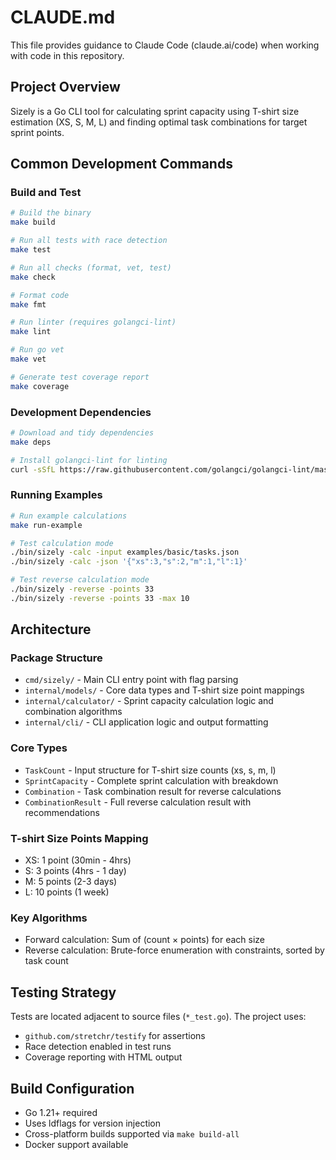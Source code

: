 # CLAUDE.md

This file provides guidance to Claude Code (claude.ai/code) when working with code in this repository.

## Project Overview

Sizely is a Go CLI tool for calculating sprint capacity using T-shirt size estimation (XS, S, M, L) and finding optimal task combinations for target sprint points.

## Common Development Commands

### Build and Test

```bash
# Build the binary
make build

# Run all tests with race detection
make test

# Run all checks (format, vet, test)
make check

# Format code
make fmt

# Run linter (requires golangci-lint)
make lint

# Run go vet
make vet

# Generate test coverage report
make coverage
```

### Development Dependencies

```bash
# Download and tidy dependencies
make deps

# Install golangci-lint for linting
curl -sSfL https://raw.githubusercontent.com/golangci/golangci-lint/master/install.sh | sh -s -- -b $(go env GOPATH)/bin v1.54.2
```

### Running Examples

```bash
# Run example calculations
make run-example

# Test calculation mode
./bin/sizely -calc -input examples/basic/tasks.json
./bin/sizely -calc -json '{"xs":3,"s":2,"m":1,"l":1}'

# Test reverse calculation mode
./bin/sizely -reverse -points 33
./bin/sizely -reverse -points 33 -max 10
```

## Architecture

### Package Structure

- `cmd/sizely/` - Main CLI entry point with flag parsing
- `internal/models/` - Core data types and T-shirt size point mappings
- `internal/calculator/` - Sprint capacity calculation logic and combination algorithms
- `internal/cli/` - CLI application logic and output formatting

### Core Types

- `TaskCount` - Input structure for T-shirt size counts (xs, s, m, l)
- `SprintCapacity` - Complete sprint calculation with breakdown
- `Combination` - Task combination result for reverse calculations
- `CombinationResult` - Full reverse calculation result with recommendations

### T-shirt Size Points Mapping

- XS: 1 point (30min - 4hrs)
- S: 3 points (4hrs - 1 day)
- M: 5 points (2-3 days)
- L: 10 points (1 week)

### Key Algorithms

- Forward calculation: Sum of (count × points) for each size
- Reverse calculation: Brute-force enumeration with constraints, sorted by task count

## Testing Strategy

Tests are located adjacent to source files (`*_test.go`). The project uses:

- `github.com/stretchr/testify` for assertions
- Race detection enabled in test runs
- Coverage reporting with HTML output

## Build Configuration

- Go 1.21+ required
- Uses ldflags for version injection
- Cross-platform builds supported via `make build-all`
- Docker support available
